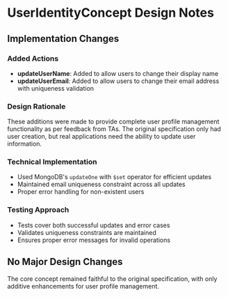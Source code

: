 # UserIdentityConcept Design Notes

## Implementation Changes

### Added Actions
- **updateUserName**: Added to allow users to change their display name
- **updateUserEmail**: Added to allow users to change their email address with uniqueness validation

### Design Rationale
These additions were made to provide complete user profile management functionality as per feedback from TAs. The original specification only had user creation, but real applications need the ability to update user information.

### Technical Implementation
- Used MongoDB's `updateOne` with `$set` operator for efficient updates
- Maintained email uniqueness constraint across all updates
- Proper error handling for non-existent users

### Testing Approach
- Tests cover both successful updates and error cases
- Validates uniqueness constraints are maintained
- Ensures proper error messages for invalid operations

## No Major Design Changes
The core concept remained faithful to the original specification, with only additive enhancements for user profile management.
